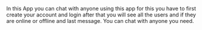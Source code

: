 
In this App you can chat with anyone using this app for this you have to first create your account and login after that you will see all the users and if they are online or offline and last message.
You can chat with anyone you need.
